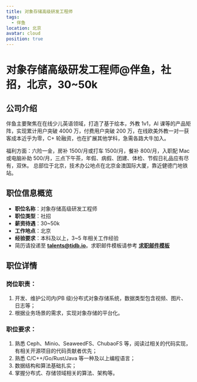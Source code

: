 ```yaml
---
title: 对象存储高级研发工程师
tags:
  - 伴鱼
location: 北京
avatar: cloud
position: true
---
```


# 对象存储高级研发工程师@伴鱼，社招，北京，30~50k

## 公司介绍

伴鱼主要聚焦在在线少儿英语领域，打造了基于绘本，外教 1v1，AI 课等的产品矩阵，实现累计用户突破 4000 万，付费用户突破 200 万，在线欧美外教一对一获客成本近乎为零，C+ 轮融资，也在扩展其他学科，急需各路大牛加入。

福利方面：六险一金，房补 1500/月或打车 1500/月，餐补 800/月，入职配 Mac 或电脑补助 500/月，三点下午茶，年假、病假、团建、体检、节假日礼品应有尽有，双休。
总部位于北京，技术办公地点在北京金澳国际大厦，靠近健德门地铁站。

## 职位信息概览

- **职位名称**：对象存储高级研发工程师
- **职位类型**：社招
- **薪资待遇**：30~50k
- **工作地点**：北京
- **经验要求**：本科及以上，3~5 年相关工作经验
- 简历请投递至 <a mailto="talents@tidb.io">**talents@tidb.io**</a>。求职邮件模板请参考 **[求职邮件模板](https://asktug.com/t/topic/62932)**

## 职位详情

### 岗位职责：

1. 开发、维护公司内(PB 级)分布式对象存储系统，数据类型包含视频、图片、日志等；
2. 根据业务场景的需求，实现对象存储的平台化。

### 职位要求：

1. 熟悉 Ceph、Minio、SeaweedFS、ChubaoFS 等，阅读过相关的代码实现，有相关开源项目的代码贡献者优先；
2. 熟悉 C/C++/Go/Rust/Java 等一种及以上编程语言；
3. 数据结构和算法基础扎实；
4. 掌握分布式、存储领域相关的算法、架构等。
